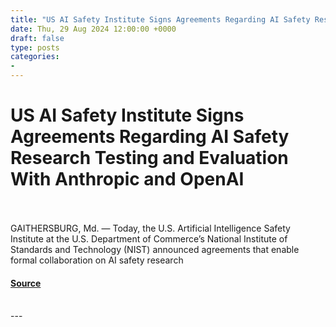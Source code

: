 ```yaml
---
title: "US AI Safety Institute Signs Agreements Regarding AI Safety Research Testing and Evaluation With Anthropic and OpenAI"
date: Thu, 29 Aug 2024 12:00:00 +0000
draft: false
type: posts
categories: 
- 
---
```

# US AI Safety Institute Signs Agreements Regarding AI Safety Research Testing and Evaluation With Anthropic and OpenAI

<br/>

<br/>
GAITHERSBURG, Md. — Today, the U.S. Artificial Intelligence Safety Institute at the U.S. Department of Commerce’s National Institute of Standards and Technology (NIST) announced agreements that enable formal collaboration on AI safety research

#### [Source](https://www.nist.gov/news-events/news/2024/08/us-ai-safety-institute-signs-agreements-regarding-ai-safety-research)

<br/>
---
